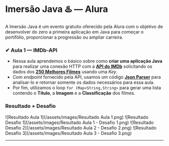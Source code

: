 # Imersão Java ♨️ — Alura

A Imersão Java é um evento gratuito oferecido pela Alura com o objetivo de desenvolver do zero a primeira aplicação em Java para começar o portifólio, proporcionar a progressão ou ampliar carreira.


### ✔ Aula 1 — **IMDb-API**

 + Nessa aula aprendemos o básico sobre como **criar uma aplicação Java** para realizar uma conexão HTTP com a **[API do IMDb](https://imdb-api.com/)** solicitando os dados dos **[250 Melhores Filmes](https://imdb-api.com/en/API/Top250Movies/)** usando uma *Key*.
 + Com *endpoint* fornecido pela API, usamos um código **[Json Parser](https://gist.github.com/alexandreaquiles/cf337d3bcb59dd790ed2b08a0a4db7a3)** para analisar-lo e retornar somente os dados necessários para essa aula.
 + Por fim, utilizamos o loop `for (Map<String,String>` para gerar uma lista contendo o **Título**, a **Imagem** e a **Classificação** dos filmes.

### Resultado + Desafio
![Resultado Aula 1](/assets/images/Resultado Aula 1.png)
![Resultado Desafio 1](/assets/images/Resultado Aula 1 - Desafio 1.png)
![Resultado Desafio 2](/assets/images/Resultado Aula 2 - Desafio 2.png)
![Resultado Desafio 3](/assets/images/Resultado Aula 3 - Desafio 3.png)

*******

